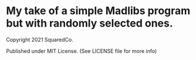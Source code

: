 # My take of a simple Madlibs program but with randomly selected ones.

Copyright 2021 SquaredCo.

Published under MIT License. (See LICENSE file for more info)
